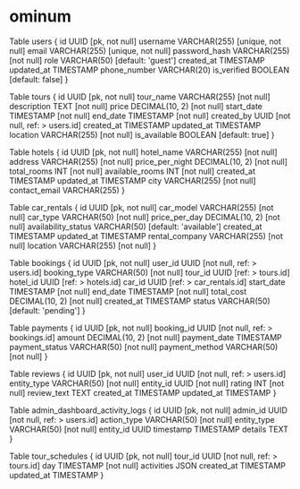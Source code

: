 # ominum

Table users {
  id UUID [pk, not null]
  username VARCHAR(255) [unique, not null]
  email VARCHAR(255) [unique, not null]
  password_hash VARCHAR(255) [not null]
  role VARCHAR(50) [default: 'guest']
  created_at TIMESTAMP
  updated_at TIMESTAMP
  phone_number VARCHAR(20)
  is_verified BOOLEAN [default: false]
}

Table tours {
  id UUID [pk, not null]
  tour_name VARCHAR(255) [not null]
  description TEXT [not null]
  price DECIMAL(10, 2) [not null]
  start_date TIMESTAMP [not null]
  end_date TIMESTAMP [not null]
  created_by UUID [not null, ref: > users.id]
  created_at TIMESTAMP
  updated_at TIMESTAMP
  location VARCHAR(255) [not null]
  is_available BOOLEAN [default: true]
}

Table hotels {
  id UUID [pk, not null]
  hotel_name VARCHAR(255) [not null]
  address VARCHAR(255) [not null]
  price_per_night DECIMAL(10, 2) [not null]
  total_rooms INT [not null]
  available_rooms INT [not null]
  created_at TIMESTAMP
  updated_at TIMESTAMP
  city VARCHAR(255) [not null]
  contact_email VARCHAR(255)
}

Table car_rentals {
  id UUID [pk, not null]
  car_model VARCHAR(255) [not null]
  car_type VARCHAR(50) [not null]
  price_per_day DECIMAL(10, 2) [not null]
  availability_status VARCHAR(50) [default: 'available']
  created_at TIMESTAMP
  updated_at TIMESTAMP
  rental_company VARCHAR(255) [not null]
  location VARCHAR(255) [not null]
}

Table bookings {
  id UUID [pk, not null]
  user_id UUID [not null, ref: > users.id]
  booking_type VARCHAR(50) [not null]
  tour_id UUID [ref: > tours.id]
  hotel_id UUID [ref: > hotels.id]
  car_id UUID [ref: > car_rentals.id]
  start_date TIMESTAMP [not null]
  end_date TIMESTAMP [not null]
  total_cost DECIMAL(10, 2) [not null]
  created_at TIMESTAMP
  status VARCHAR(50) [default: 'pending']
}

Table payments {
  id UUID [pk, not null]
  booking_id UUID [not null, ref: > bookings.id]
  amount DECIMAL(10, 2) [not null]
  payment_date TIMESTAMP
  payment_status VARCHAR(50) [not null]
  payment_method VARCHAR(50) [not null]
}

Table reviews {
  id UUID [pk, not null]
  user_id UUID [not null, ref: > users.id]
  entity_type VARCHAR(50) [not null]
  entity_id UUID [not null]
  rating INT [not null]
  review_text TEXT
  created_at TIMESTAMP
  updated_at TIMESTAMP
}

Table admin_dashboard_activity_logs {
  id UUID [pk, not null]
  admin_id UUID [not null, ref: > users.id]
  action_type VARCHAR(50) [not null]
  entity_type VARCHAR(50) [not null]
  entity_id UUID
  timestamp TIMESTAMP
  details TEXT
}

Table tour_schedules {
  id UUID [pk, not null]
  tour_id UUID [not null, ref: > tours.id]
  day TIMESTAMP [not null]
  activities JSON
  created_at TIMESTAMP
  updated_at TIMESTAMP
}
